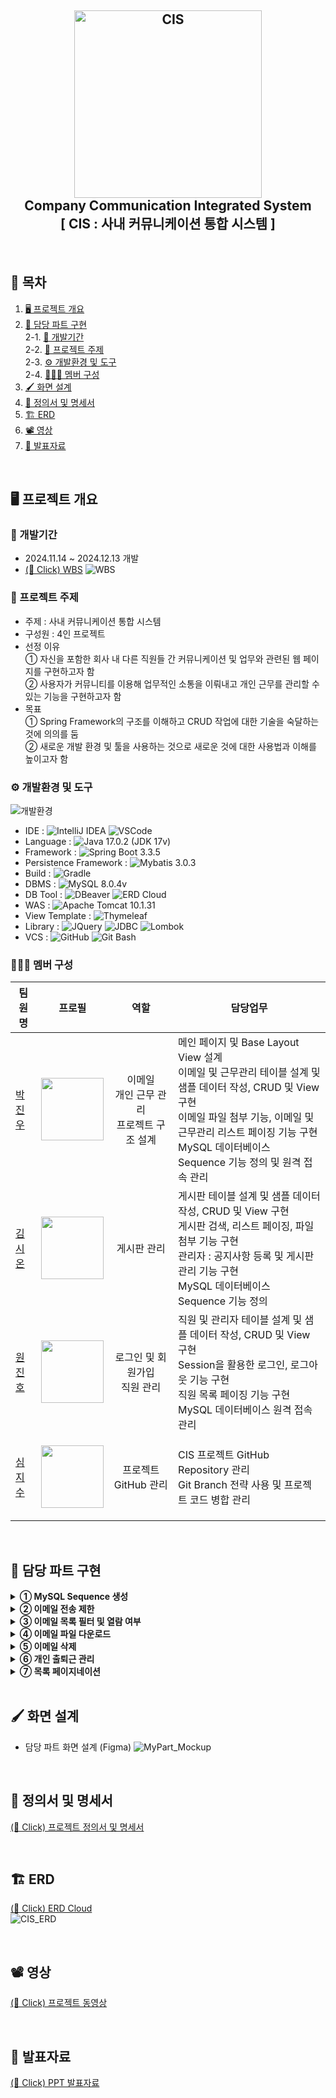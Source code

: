 <h2 align="center">
  <img src="https://github.com/user-attachments/assets/41e1d543-453a-498c-8fcd-169e7956886c" alt="CIS" width="300px">
  <br>
  Company Communication Integrated System
  <br>
  [ CIS : 사내 커뮤니케이션 통합 시스템 ]
  <br>
</h1>

<br>

## 📌 목차
1. [🖥️ 프로젝트 개요](#-프로젝트-개요)
2. [📕 담당 파트 구현](#-담당-파트-구현)<br>
  2-1. [📆 개발기간](#-개발기간)<br>
  2-2. [🔖 프로젝트 주제](#-프로젝트-주제)<br>
  2-3. [⚙️ 개발환경 및 도구](#-개발환경-및-도구)<br>
  2-4. [🧑‍🤝‍🧑 멤버 구성](#-멤버-구성)<br>
3. [🖌️ 화면 설계](#-화면-설계)
4. [📄 정의서 및 명세서](#-정의서-및-명세서)
5. [🏗️ ERD](#-ERD)
6. [📽️ 영상](#-영상)
7. [📂 발표자료](#-발표자료)

<br>

## 🖥️ 프로젝트 개요
### 📆 개발기간
  - 2024.11.14 ~ 2024.12.13 개발
  - [(👋 Click) WBS](https://docs.google.com/spreadsheets/d/1XxBHsajXqKLqZKJlitl2uBngqueQwipY1n8iQVUgjJI/edit?usp=sharing)
  ![WBS](https://github.com/user-attachments/assets/52301a40-a326-4cc9-b68a-7ba0957de4fe)

### 🔖 프로젝트 주제
  - 주제 : 사내 커뮤니케이션 통합 시스템
  - 구성원 : 4인 프로젝트
  - 선정 이유
    <br>
    ① 자신을 포함한 회사 내 다른 직원들 간 커뮤니케이션 및 업무와 관련된 웹 페이지를 구현하고자 함
    <br>
    ② 사용자가 커뮤니티를 이용해 업무적인 소통을 이뤄내고 개인 근무를 관리할 수 있는 기능을 구현하고자 함
  - 목표
    <br>
    ① Spring Framework의 구조를 이해하고 CRUD 작업에 대한 기술을 숙달하는 것에 의의를 둠
    <br>
    ② 새로운 개발 환경 및 툴을 사용하는 것으로 새로운 것에 대한 사용법과 이해를 높이고자 함

### ⚙️ 개발환경 및 도구
![개발환경](https://github.com/user-attachments/assets/a57e7365-0ca1-46cf-b069-1b9bc4d49e3b)
  - IDE :
    ![IntelliJ IDEA](https://img.shields.io/badge/IntelliJ%20IDEA-000000.svg?&style=for-the-badge&logo=intellijidea&logoColor=white)
    ![VSCode](https://img.shields.io/badge/VSCode-2599ED.svg?&style=for-the-badge&logo=visualstudiocode&logoColor=white)
  - Language :
    ![Java 17.0.2 (JDK 17v)](https://img.shields.io/badge/Java%2017.0.2%20(JDK%2017v)-007396.svg?&style=for-the-badge&logo=java&logoColor=white)
  - Framework :
    ![Spring Boot 3.3.5](https://img.shields.io/badge/Spring%20Boot%203.3.5-6DB33F.svg?&style=for-the-badge&logo=springboot&logoColor=white)
  - Persistence Framework :
    ![Mybatis 3.0.3](https://img.shields.io/badge/Mybatis%203.0.3-DD0700.svg?&style=for-the-badge&logo=mybatis&logoColor=white)
  - Build :
    ![Gradle](https://img.shields.io/badge/Gradle-02303A.svg?&style=for-the-badge&logo=gradle&logoColor=white)
  - DBMS :
    ![MySQL 8.0.4v](https://img.shields.io/badge/MySQL%208.0.4v-4479A1.svg?&style=for-the-badge&logo=mysql&logoColor=white)
  - DB Tool :
    ![DBeaver](https://img.shields.io/badge/DBeaver-382923.svg?&style=for-the-badge&logo=dbeaver&logoColor=white)
    ![ERD Cloud](https://img.shields.io/badge/ERD%20Cloud-6B46C1.svg?&style=for-the-badge&logo=erdcloud&logoColor=white)
  - WAS :
    ![Apache Tomcat 10.1.31](https://img.shields.io/badge/Apache%20Tomcat%2010.1.31-F8DC75.svg?&style=for-the-badge&logo=apachetomcat&logoColor=white)
  - View Template :
    ![Thymeleaf](https://img.shields.io/badge/Thymeleaf-005F0F.svg?&style=for-the-badge&logo=thymeleaf&logoColor=white)
  - Library :
    ![JQuery](https://img.shields.io/badge/JQuery-0769AD.svg?&style=for-the-badge&logo=jquery&logoColor=white)
    ![JDBC](https://img.shields.io/badge/JDBC-3C5280.svg?&style=for-the-badge&logo=jdbc&logoColor=white)
    ![Lombok](https://img.shields.io/badge/Lombok-EC1C24.svg?&style=for-the-badge&logo=lombok&logoColor=white)
  - VCS :
    ![GitHub](https://img.shields.io/badge/Github-181717.svg?&style=for-the-badge&logo=github&logoColor=white)
    ![Git Bash](https://img.shields.io/badge/Git%20Bash-F05032.svg?&style=for-the-badge&logo=git&logoColor=white)

### 🧑‍🤝‍🧑 멤버 구성
|팀원명|프로필|역할|담당업무|
|---|---|---|---|
|[박진우](https://github.com/J1NU2)|<p align="center"><img src="https://avatars.githubusercontent.com/u/104364437?v=4" width="100px"></p>|<p align="center">이메일<br>개인 근무 관리<br>프로젝트 구조 설계</p>|메인 페이지 및 Base Layout View 설계<br>이메일 및 근무관리 테이블 설계 및 샘플 데이터 작성, CRUD 및 View 구현<br>이메일 파일 첨부 기능, 이메일 및 근무관리 리스트 페이징 기능 구현<br>MySQL 데이터베이스 Sequence 기능 정의 및 원격 접속 관리|
|[김시온](https://github.com/KIMMZN)|<p align="center"><img src="https://avatars.githubusercontent.com/u/89295607?v=4" width="100px"></p>|<p align="center">게시판 관리</p>|게시판 테이블 설계 및 샘플 데이터 작성, CRUD 및 View 구현<br>게시판 검색, 리스트 페이징, 파일 첨부 기능 구현<br>관리자 : 공지사항 등록 및 게시판 관리 기능 구현<br>MySQL 데이터베이스 Sequence 기능 정의|
|[원진호](https://github.com/weonjinho)|<p align="center"><img src="https://avatars.githubusercontent.com/u/158018895?v=4" width="100px"></p>|<p align="center">로그인 및 회원가입<br>직원 관리</p>|직원 및 관리자 테이블 설계 및 샘플 데이터 작성, CRUD 및 View 구현<br>Session을 활용한 로그인, 로그아웃 기능 구현<br>직원 목록 페이징 기능 구현<br>MySQL 데이터베이스 원격 접속 관리|
|[심지수](https://github.com/Abyssmash)|<p align="center"><img src="https://avatars.githubusercontent.com/u/174307257?v=4" width="100px"></p>|<p align="center">프로젝트 GitHub 관리</p>|CIS 프로젝트 GitHub Repository 관리<br>Git Branch 전략 사용 및 프로젝트 코드 병합 관리|

<br>

## 📕 담당 파트 구현
<details>
  <summary><b>① MySQL Sequence 생성</b></summary>
  <h3>MySQL Sequence</h3>
  <ul>
    <li>1. 시퀀스 정보를 저장할 테이블 생성</li>
    <ul>
      <li>name : 시퀀스 이름 컬럼</li>
      <li>currval : 순차적으로 증가될 숫자를 저장할 컬럼</li>
      <img src="https://github.com/user-attachments/assets/cc87f903-b054-4a44-9a02-fe7bb5e3c71b">
    </ul><br>
    <li>2. 시퀀스 생성을 위한 프로시저 설정</li>
    <ul>
      <li>프로시저 실행 시 입력받은 텍스트를 기준으로 시퀀스 생성</li>
      <li>만약, 동일한 이름의 시퀀스 존재 시 해당 시퀀스 삭제 후 생성</li>
      <img src="https://github.com/user-attachments/assets/36626340-e288-4a24-908d-f0baaad7958c">
    </ul><br>
    <li>3. 시퀀스 번호를 순차적으로 상승시킬 함수 선언</li>
    <ul>
      <li>함수 실행 시 입력받은 텍스트와 동일한 시퀀스의 숫자 증가(+1)</li>
      <li>시퀀스 숫자 증가(+1) 후 해당 시퀀스 숫자 반환</li>
      <img src="https://github.com/user-attachments/assets/0fd95df2-9a05-4942-bdf2-ae483fd777a7">
    </ul><br>
    <li>4. 시퀀스 생성 및 실행</li>
    <ul>
      <li>CALL문을 사용하여 프로시저를 실행해 시퀀스를 생성</li>
      <li>생성된 시퀀스명을 기준으로 시퀀스 함수 실행</li>
      <img src="https://github.com/user-attachments/assets/2e86d75f-9cc1-4a1f-83e8-7a8942f52042">
    </ul>
  </ul>
  <br>
</details>
<details>
  <summary><b>② 이메일 전송 제한</b></summary>
  <h3>이메일 전송 화면</h3>
  <img src="https://github.com/user-attachments/assets/9d8c7d74-638d-4e46-b5a2-5464a0777250" width="620px"><br><br>
  <ul>
    <li>이메일 받는 사람 입력 시 제한 사항</li>
    <ul>
      <li>최대 길이</li>
      <li>특정 문자 입력 제한 : 한글, 영어 대문자</li>
      <img src="https://github.com/user-attachments/assets/a39eea31-9e4d-4d60-bceb-db46a3ea11af">
    </ul><br>
    <li>이메일 전송 시 미입력 사항</li>
    <ul>
      <li>제목 및 받는 사람 미입력 시 전송 제한</li>
      <img src="https://github.com/user-attachments/assets/a9c73fcf-5725-4faf-a9ad-968fd58de822" width="620px">
    </ul><br>
    <li>이메일 파일 업로드 제한 사항</li>
    <ul>
      <li>파일 크기 제한(10MB)</li>
      <img src="https://github.com/user-attachments/assets/f98cbb06-a98c-4ca1-8ef3-57c26bf3717d">
      <li>파일 확장자 제한 : .txt, .gif, .jpg, .png, .zip 등</li>
      <img src="https://github.com/user-attachments/assets/e45b9292-342c-41ec-ad4f-d330ce9bb374" width="620px">
    </ul>
  </ul>
  <br>
</details>
<details>
  <summary><b>③ 이메일 목록 필터 및 열람 여부</b></summary>
  <h3>이메일 목록 화면</h3>
  <ul>
    <li>이메일 필터별 이메일 목록 조회</li>
    <ul>
      <li>이메일 필터 : 전체, 열람여부별(읽음/안읽음), 보낸메일</li>
      <img src="https://github.com/user-attachments/assets/8124c724-0130-498d-a31b-bc69dd1d85fa" width="620px">
      <img src="https://github.com/user-attachments/assets/2e88cb29-08b0-4b7e-878c-06904225c3c4" width="620px">
    </ul><br>
    <li>이메일 열람 시 열람 여부 변경</li>
    <ul>
      <li>이메일 열람 시 목록 텍스트 스타일 변경</li>
      <li>열람 전 : Bold / 열람 후 : Normal</li>
      <img src="https://github.com/user-attachments/assets/9ebd9d8d-b862-4348-8a48-1fa513a80c4b">
      <img src="https://github.com/user-attachments/assets/e387fef0-008c-4cc3-b19f-ad87362d095f">
    </ul>
  </ul>
  <br>
</details>
<details>
  <summary><b>④ 이메일 파일 다운로드</b></summary>
  <h3>이메일 상세 페이지 화면</h3>
  <ul>
    <li>이메일 상세 페이지에서 파일명 클릭 후 다운로드 가능</li>
    <img src="https://github.com/user-attachments/assets/0a5fdb49-740e-407e-bc7b-bf6b61495fdc">
    <img src="https://github.com/user-attachments/assets/c6bd3e93-6df4-4ace-8e55-ab05eca5fda7" width="620px">
  </ul>
  <br>
</details>
<details>
  <summary><b>⑤ 이메일 삭제</b></summary>
  <h3>이메일 목록 화면</h3>
  <ul>
    <li>이메일 단일 삭제</li>
    <ul>
      <li>상세 페이지 내에서 삭제</li>
      <img src="https://github.com/user-attachments/assets/30c9826b-d360-4f61-8b8a-98665d7ddffe" width="620px"><br>
      <li>목록 화면 내에서 삭제</li>
      <img src="https://github.com/user-attachments/assets/6f60aa72-ad18-4800-8612-9cb166f68cd6">
    </ul><br>
    <li>이메일 다중 삭제</li>
    <img src="https://github.com/user-attachments/assets/c015fe97-38c0-46f8-880b-c68de51365b8"><br>
    <li>이메일 미선택 삭제</li>
    <img src="https://github.com/user-attachments/assets/dbee3b7f-7017-408f-abb7-021666312d89" width="620px">
  </ul>
  <br>
</details>
<details>
  <summary><b>⑥ 개인 출퇴근 관리</b></summary>
  <h3>개인 근무 관리 화면</h3>
  <ul>
    <li>출근 시 클릭된 현재 날짜/시간을 기준으로 출근 기록 저장</li>
    <img src="https://github.com/user-attachments/assets/8a05926b-de8d-4097-bb15-b872014cbccc"><br>
    <li>퇴근 시 클릭된 현재 날짜/시간을 기준으로 퇴근 기록 저장</li>
    <img src="https://github.com/user-attachments/assets/b1e49491-6bbf-47b6-944c-3f23ac693220">
  </ul>
  <br>
</details>
<details>
  <summary><b>⑦ 목록 페이지네이션</b></summary>
  <h3>메일/근무관리 목록 화면</h3>
  <ul>
    <li>메일 목록 확인 시 페이지네이션 기능 추가</li>
    <img src="https://github.com/user-attachments/assets/dae9b60a-f826-4f8a-8186-4d398357b372"><br>
    <li>개인 근무 목록 확인 시 페이지네이션 기능 추가</li>
    <img src="https://github.com/user-attachments/assets/ee5bbf70-8c1e-42f1-bf7f-fa2f78cf08c9"><br>
    <li>내역 6개당 1페이지 구성</li>
    <li>5페이지 당 1블럭 버튼 구성 : [[1,2,3,4,5],[6,7,8,9,10],[11,12,13,...]]</li>
  </ul>
  <br>
</details>

<br>

## 🖌️ 화면 설계
  - 담당 파트 화면 설계 (Figma)
![MyPart_Mockup](https://github.com/user-attachments/assets/a5f3e6cc-c785-4de8-8750-6d7b173027b6)

<br>

## 📄 정의서 및 명세서
[(👋 Click) 프로젝트 정의서 및 명세서](https://docs.google.com/spreadsheets/d/1XxBHsajXqKLqZKJlitl2uBngqueQwipY1n8iQVUgjJI/edit?usp=sharing)

<br>

## 🏗️ ERD
[(👋 Click) ERD Cloud](https://www.erdcloud.com/d/Fmmb2eLa5ApoemFQc)
<br>
![CIS_ERD](https://github.com/user-attachments/assets/312c4dd9-7116-43a6-90f2-8ba7ed721156)

<br>

## 📽️ 영상
[(👋 Click) 프로젝트 동영상](https://drive.google.com/file/d/16RYkYfFLMOTpY1IXXF25Dkt7Avgh9re7/view?usp=sharing)

<br>

## 📂 발표자료
[(👋 Click) PPT 발표자료](https://www.canva.com/design/DAGZhwdv7Po/yTeb8CQPf3wReItMkH6Kug/edit?utm_content=DAGZhwdv7Po&utm_campaign=designshare&utm_medium=link2&utm_source=sharebutton)
